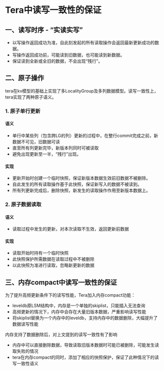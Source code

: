 # Tera中读写一致性的保证

## 一、读写时序 - “实读实写”
  * 以写操作返回成功为准，自此刻发起的所有读取操作会返回最新更新成功的数据。
  * 写操作返回成功前，可能读到旧数据，也可能读到新数据。
  * 保证读到全新或全旧的数据，不会出现“残行”。

## 二、原子操作

tera在kv模型的基础上实现了多LocalityGroup及多列数据模型。读写一致性上，tera实现了两种原子语义。

### 1. 原子单行更新
#### 语义
  * 单行中某些列（包含跨LG的列）更新的过程中，在整行commit完成之前，新数据不可见，旧数据可读
  * 直至所有列更新完毕，新版本列同时可被读取
  * 避免出现更新至一半，“残行”出现。
 
#### 实现
  * 更新开始时创建一个临时快照，保证新版本数据生效前旧数据不被删除。
  * 自此发生的所有读取操作基于此快照，保证新写入的数据不被读到。
  * 所有列更新完成后，删除快照，新发生的读取操作作用至新版本数据上。

### 2. 原子数据读取
#### 语义
  * 读取过程中发生的更新，对本次读取不生效，返回更新前数据
  
#### 实现
  * 读取开始时持有一个临时快照
  * 此快照保护所需数据在读取过程中不被删除
  * 以此快照为准进行读取，忽略新更新的数据
  
## 三、内存compact中读写一致性的保证

为了提升高频更新条件下的读写性能，Tera加入内存compact功能：
  * leveldb原LSM结构中，内存是一个单独的skiplist，只能插入无法查询
  * 高频更新的情况下，内存中会存在大量旧版本数据，严重影响读写性能
  * 将skiplist替换为一个内存中的leveldb，支持内存中的数据删除，大幅提升了数据读写性能
 
内存支持了数据删除后，对上文提到的读写一致性有了影响
  * 内存中可以直接删除数据，导致读取旧版本数据时可能已被删除，可能发生读取失败的情况
  * tera在内存compact的同时，添加了相应的快照保护，保证了此种情况下的读写一致性语义

